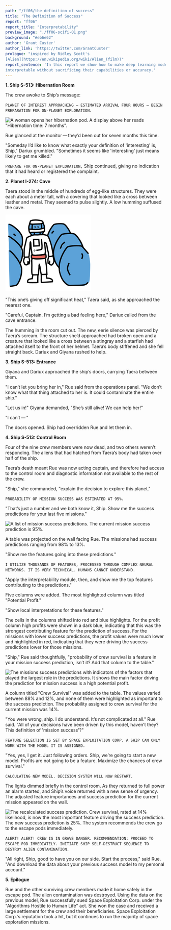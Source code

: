 ```yaml
---
path: "/ff06/the-definition-of-success"
title: "The Definition of Success"
report: "ff06"
report_title: "Interpretability"
preview_image: "./ff06-scifi-01.png"
background: "#eb6e62"
author: 'Grant Custer'
author_link: 'https://twitter.com/GrantCuster'
prologue: "inspired by Ridley Scott's
[Alien](https://en.wikipedia.org/wiki/Alien_(film))"
report_sentence: 'In this report we show how to make deep learning models
interpretable without sacrificing their capabilities or accuracy.'
---
```


**1. Ship S-513: Hibernation Room**

The crew awoke to Ship’s message:

`PLANET OF INTEREST APPROACHING — ESTIMATED ARRIVAL FOUR HOURS — BEGIN
PREPARATION FOR ON-PLANET EXPLORATION.`


<div class="md_image half_width">

![A woman opens her hibernation pod. A display above her reads "Hibernation
time: 7 months".](./ff06-scifi-01.svg)

</div>

Rue glanced at the monitor — they’d been out for seven months this time.

"Someday I’d like to know what exactly your definition of 'interesting'
is, Ship," Dariux grumbled. "Sometimes it seems like 'interesting' just
means likely to get me killed."

`PREPARE FOR ON-PLANET EXPLORATION,` Ship continued, giving no
indication that it had heard or registered the complaint.

**2. Planet I-274: Cave**

Taera stood in the middle of hundreds of egg-like structures. They were
each about a meter tall, with a covering that looked like a cross
between leather and metal. They seemed to pulse slightly. A low humming
suffused the cave.

<div class="md_image half_width">

![A person in full astronaut gear is surrounded by large eggs.](./ff06-scifi-02.svg)

</div>

"This one’s giving off significant heat," Taera said, as she approached
the nearest one.

"Careful, Captain. I’m getting a bad feeling here," Dariux called from
the cave entrance.

The humming in the room cut out. The new, eerie silence was pierced by
Taera’s scream. The structure she’d approached had broken open and a
creature that looked like a cross between a stingray and a starfish had
attached itself to the front of her helmet. Taera’s body stiffened and
she fell straight back. Dariux and Giyana rushed to help.

**3. Ship S-513: Entrance**

Giyana and Dariux approached the ship’s doors, carrying Taera between
them.

"I can’t let you bring her in," Rue said from the operations panel. "We
don’t know what that thing attached to her is. It could contaminate the
entire ship."

"Let us in!" Giyana demanded, "She’s still alive! We can help her!"

"I can’t — "

The doors opened. Ship had overridden Rue and let them in.

**4. Ship S-513: Control Room**

Four of the nine crew members were now dead, and two others weren’t
responding. The aliens that had hatched from Taera’s body had taken over
half of the ship.

Taera’s death meant Rue was now acting captain, and therefore had access
to the control room and diagnostic information not available to the rest
of the crew.

"Ship," she commanded, "explain the decision to explore this planet."

`PROBABILITY OF MISSION SUCCESS WAS ESTIMATED AT 95%.`

"That’s just a number and we both know it, Ship. Show me the success
predictions for your last five missions."

<div class="md_image half_width">

![A list of mission success predictions. The current mission success prediction
is 95%.](./ff06-scifi-03.svg)

</div>

A table was projected on the wall facing Rue. The missions had success
predictions ranging from 98% to 13%.

"Show me the features going into these predictions."

`I UTILIZE THOUSANDS OF FEATURES, PROCESSED THROUGH COMPLEX NEURAL
NETWORKS. IT IS VERY TECHNICAL. HUMANS CANNOT UNDERSTAND.`

"Apply the interpretability module, then, and show me the top features
contributing to the predictions."

Five columns were added. The most highlighted column was titled
"Potential Profit."

"Show local interpretations for these features."

The cells in the columns shifted into red and blue highlights. For the
profit column high profits were shown in a dark blue, indicating that
this was the strongest contributing feature for the prediction of
success. For the missions with lower success predictions, the profit
values were much lower and highlighted in red, indicating that they were
driving the success predictions lower for those missions.

"Ship," Rue said thoughtfully, "probability of crew survival is a
feature in your mission success prediction, isn’t it? Add that column to
the table."

<div class="md_image full_width">

![The missions success predictions with indicators of the factors that played
the largest role in the predictions. It shows the main factor driving the
prediction for mission success is a high potential profit.](./ff06-scifi-04.svg)

</div>

A column titled "Crew Survival" was added to the table. The values
varied between 88% and 12%, and none of them were highlighted as
important to the success prediction. The probability assigned to crew
survival for the current mission was 14%.

"You were wrong, ship. I do understand. It’s not complicated at all."
Rue said. "All of your decisions have been driven by this model, haven’t
they? This definition of 'mission success'?"

`FEATURE SELECTION IS SET BY SPACE EXPLOITATION CORP. A SHIP CAN ONLY
WORK WITH THE MODEL IT IS ASSIGNED.`

"Yes, yes, I get it. Just following orders. Ship, we’re going to start a
new model. Profits are not going to be a feature. Maximize the chances
of crew survival."

`CALCULATING NEW MODEL. DECISION SYSTEM WILL NOW RESTART.`

The lights dimmed briefly in the control room. As they returned to full
power an alarm started, and Ship’s voice returned with a new sense of
urgency. The adjusted feature importances and success prediction for the
current mission appeared on the wall.

<div class="md_image half_width">

![The recalculated success prediction. Crew survival, rated at 14% likelihood,
is now the most important feature driving the success prediction. The new
success prediction is 25%. The system recommends the crew go to the escape pods
immediately.](./ff06-scifi-05.svg)

</div>

`ALERT! ALERT! CREW IS IN GRAVE DANGER. RECOMMENDATION: PROCEED TO
ESCAPE POD IMMEDIATELY. INITIATE SHIP SELF-DESTRUCT SEQUENCE TO DESTROY
ALIEN CONTAMINATION.`

"All right, Ship, good to have you on our side. Start the process," said
Rue. "And download the data about your previous success model to my
personal account."

**5. Epilogue**

Rue and the other surviving crew members made it home safely in the
escape pod. The alien contamination was destroyed. Using the data on the
previous model, Rue successfully sued Space Exploitation Corp. under the
"Algorithms Hostile to Human Life" act. She won the case and received a
large settlement for the crew and their beneficiaries. Space
Exploitation Corp.'s reputation took a hit, but it continues to run the
majority of space exploration missions.
